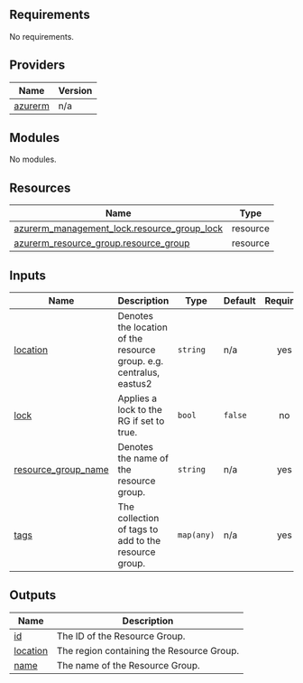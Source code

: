 <!-- BEGIN_TF_DOCS -->
## Requirements

No requirements.

## Providers

| Name | Version |
|------|---------|
| <a name="provider_azurerm"></a> [azurerm](#provider\_azurerm) | n/a |

## Modules

No modules.

## Resources

| Name | Type |
|------|------|
| [azurerm_management_lock.resource_group_lock](https://registry.terraform.io/providers/hashicorp/azurerm/latest/docs/resources/management_lock) | resource |
| [azurerm_resource_group.resource_group](https://registry.terraform.io/providers/hashicorp/azurerm/latest/docs/resources/resource_group) | resource |

## Inputs

| Name | Description | Type | Default | Required |
|------|-------------|------|---------|:--------:|
| <a name="input_location"></a> [location](#input\_location) | Denotes the location of the resource group. e.g. centralus, eastus2 | `string` | n/a | yes |
| <a name="input_lock"></a> [lock](#input\_lock) | Applies a lock to the RG if set to true. | `bool` | `false` | no |
| <a name="input_resource_group_name"></a> [resource\_group\_name](#input\_resource\_group\_name) | Denotes the name of the resource group. | `string` | n/a | yes |
| <a name="input_tags"></a> [tags](#input\_tags) | The collection of tags to add to the resource group. | `map(any)` | n/a | yes |

## Outputs

| Name | Description |
|------|-------------|
| <a name="output_id"></a> [id](#output\_id) | The ID of the Resource Group. |
| <a name="output_location"></a> [location](#output\_location) | The region containing the Resource Group. |
| <a name="output_name"></a> [name](#output\_name) | The name of the Resource Group. |
<!-- END_TF_DOCS -->